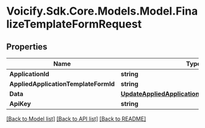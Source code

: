# Voicify.Sdk.Core.Models.Model.FinalizeTemplateFormRequest
## Properties

Name | Type | Description | Notes
------------ | ------------- | ------------- | -------------
**ApplicationId** | **string** |  | [optional] 
**AppliedApplicationTemplateFormId** | **string** |  | [optional] 
**Data** | [**UpdateAppliedApplicationTemplateFormRequest**](UpdateAppliedApplicationTemplateFormRequest.md) |  | [optional] 
**ApiKey** | **string** |  | [optional] 

[[Back to Model list]](../README.md#documentation-for-models) [[Back to API list]](../README.md#documentation-for-api-endpoints) [[Back to README]](../README.md)

